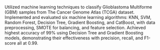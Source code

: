 Utilized machine learning techniques to classify Glioblastoma Multiforme (GBM) samples from The Cancer Genome Atlas (TCGA) dataset.
Implemented and evaluated six machine learning algorithms: KNN, SVM, Random Forest, Decision Tree, Gradient Boosting, and CatBoost, with data preprocessing, SMOTE for balancing, and feature selection.
Achieved highest accuracy of 99% using Decision Tree and Gradient Boosting models, demonstrating their effectiveness with precision, recall, and F1-score all at 0.99.
